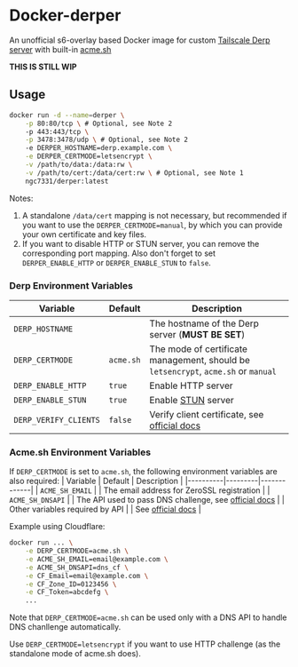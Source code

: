 # Docker-derper
An unofficial s6-overlay based Docker image for custom [Tailscale Derp server](https://tailscale.com/kb/1118/custom-derp-servers) with built-in [acme.sh](https://github.com/acmesh-official/acme.sh)

**THIS IS STILL WIP**

## Usage
```bash
docker run -d --name=derper \
    -p 80:80/tcp \ # Optional, see Note 2
    -p 443:443/tcp \
    -p 3478:3478/udp \ # Optional, see Note 2
    -e DERPER_HOSTNAME=derp.example.com \
    -e DERPER_CERTMODE=letsencrypt \
    -v /path/to/data:/data:rw \
    -v /path/to/cert:/data/cert:rw \ # Optional, see Note 1
    ngc7331/derper:latest
```
Notes:
1. A standalone `/data/cert` mapping is not necessary, but recommended if you want to use the `DERPER_CERTMODE=manual`, by which you can provide your own certificate and key files.
2. If you want to disable HTTP or STUN server, you can remove the corresponding port mapping. Also don't forget to set `DERPER_ENABLE_HTTP` or `DERPER_ENABLE_STUN` to `false`.

### Derp Environment Variables
| Variable | Default | Description |
|----------|---------|-------------|
| `DERP_HOSTNAME` |  | The hostname of the Derp server (**MUST BE SET**) |
| `DERP_CERTMODE` | `acme.sh` | The mode of certificate management, should be `letsencrypt`, `acme.sh` or `manual` |
| `DERP_ENABLE_HTTP` | `true` | Enable HTTP server |
| `DERP_ENABLE_STUN` | `true` | Enable [STUN](https://en.wikipedia.org/wiki/STUN) server |
| `DERP_VERIFY_CLIENTS` | `false` | Verify client certificate, see [official docs](https://tailscale.com/kb/1118/custom-derp-servers#optional-restricting-client-access-to-your-derp-node) |

### Acme.sh Environment Variables
If `DERP_CERTMODE` is set to `acme.sh`, the following environment variables are also required:
| Variable | Default | Description |
|----------|---------|-------------|
| `ACME_SH_EMAIL` |  | The email address for ZeroSSL registration |
| `ACME_SH_DNSAPI` |  | The API used to pass DNS challenge, see [official docs](https://github.com/acmesh-official/acme.sh/wiki/dnsapi) |
| Other variables required by API |  | See [official docs](https://github.com/acmesh-official/acme.sh/wiki/dnsapi) |

Example using Cloudflare:
```bash
docker run ... \
    -e DERP_CERTMODE=acme.sh \
    -e ACME_SH_EMAIL=email@example.com \
    -e ACME_SH_DNSAPI=dns_cf \
    -e CF_Email=email@example.com \
    -e CF_Zone_ID=0123456 \
    -e CF_Token=abcdefg \
    ...
```

Note that `DERP_CERTMODE=acme.sh` can be used only with a DNS API to handle DNS chanllenge automatically.

Use `DERP_CERTMODE=letsencrypt` if you want to use HTTP challenge (as the standalone mode of acme.sh does).
